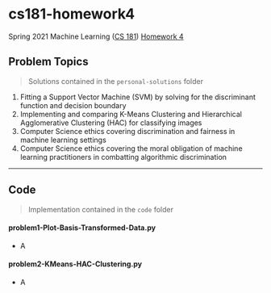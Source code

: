 # cs181-homework4
Spring 2021 Machine Learning ([CS 181](https://harvard-ml-courses.github.io/cs181-web-2021/)) [Homework 4](https://github.com/harvard-ml-courses/cs181-s21-homeworks/tree/main/hw4)

## Problem Topics

> Solutions contained in the `personal-solutions` folder

1. Fitting a Support Vector Machine (SVM) by solving for the discriminant function and decision boundary
2. Implementing and comparing K-Means Clustering and Hierarchical Agglomerative Clustering (HAC) for classifying images
3. Computer Science ethics covering discrimination and fairness in machine learning settings
4. Computer Science ethics covering the moral obligation of machine learning practitioners in combatting algorithmic discrimination

---

## Code

> Implementation contained in the `code` folder

#### problem1-Plot-Basis-Transformed-Data.py

- A

#### problem2-KMeans-HAC-Clustering.py

- A
